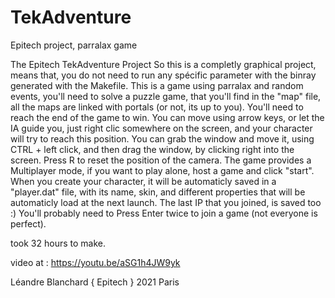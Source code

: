 # TekAdventure
Epitech project, parralax game

The Epitech TekAdventure Project
So this is a completly graphical project, means that, you do not need to run any 
spécific parameter with the binray generated with the Makefile.
This is a game using parralax and random events, you'll need to solve a puzzle game, that you'll
find in the "map" file, all the maps are linked with portals (or not, its up to you).
You'll need to reach the end of the game to win.
You can move using arrow keys, or let the IA guide you, just right clic somewhere on the screen, 
and your character will try to reach this position.
You can grab the window and move it, using CTRL + left click, and then drag the window,
by clicking right into the screen.
Press R to reset the position of the camera.
The game provides a Multiplayer mode, if you want to play alone, host a game and click "start".
When you create your character, it will be automaticly saved in a "player.dat" file, with its name, 
skin, and different properties that will be automaticly load at the next launch.
The last IP that you joined, is saved too :)
You'll probably need to Press Enter twice to join a game (not everyone is perfect).

took 32 hours to make.

video at : https://youtu.be/aSG1h4JW9yk

Léandre Blanchard
{ Epitech } 2021
Paris
